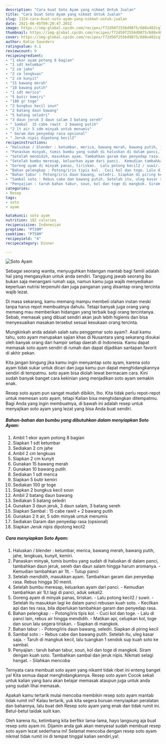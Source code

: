 ```yaml
---
description: "Cara buat Soto Ayam yang nikmat Untuk Jualan"
title: "Cara buat Soto Ayam yang nikmat Untuk Jualan"
slug: 1324-cara-buat-soto-ayam-yang-nikmat-untuk-jualan
date: 2021-06-05T09:20:47.265Z
image: https://img-global.cpcdn.com/recipes/f72d50f2556d9875/680x482cq70/soto-ayam-foto-resep-utama.jpg
thumbnail: https://img-global.cpcdn.com/recipes/f72d50f2556d9875/680x482cq70/soto-ayam-foto-resep-utama.jpg
cover: https://img-global.cpcdn.com/recipes/f72d50f2556d9875/680x482cq70/soto-ayam-foto-resep-utama.jpg
author: Katie Saunders
ratingvalue: 4.1
reviewcount: 9
recipeingredient:
- "1 ekor ayam potong 8 bagian"
- "1 sdt ketumbar"
- "2 cm jahe"
- "2 cm lengkuas"
- "2 cm kunyit"
- "15 bawang merah"
- "10 bawang putih"
- "1 sdt merica"
- "5 butir kemiri"
- "100 gr toge"
- "2 bungkus kecil soun"
- "2 batang daun bawang"
- "5 batang seledri"
- "3 daun jeruk 3 daun salam 3 batang sereh"
- " Sambal  15 cabe rawit  2 bawang putih"
- "2 lt air 5 sdm minyak untuk menumis"
- " Garam dan penyedap rasa opsional"
- " Jeruk nipis dipotong kecil2"
recipeinstructions:
- "Haluskan / blender : ketumbar, merica, bawang merah, bawang putih, jahe, lengkuas, kunyit, kemiri."
- "Panaskan minyak, tumis bumbu yang sudah di haluskan di dalam panci, tambahkan daun jeruk, sereh dan daun salam hingga harum aromanya.  Kemudian tambahkan air 1lt.  Tutup panci"
- "Setelah mendidih, masukkan ayam. Tambahkan garam dan penyedap rasa. Rebus hingga 30 menit."
- "Setelah bumbu meresap, keluarkan ayam dari panci.  Kemudian tambahkan air 1Lt lagi di panci, aduk sekali2."
- "Goreng ayam di minyak panas, tiriskan.  Lalu potong kecil2 / suwir.  Setelah itu masukkan lagi ke dalam panci rebusan kuah soto.  Kecilkan api dan tes rasa, bila diperlukan tambahkan garam dan penyedap rasa."
- "Bahan pelengkap : Potong/iris tipis kol.  Cuci kol dan toge. Lalu di panci lain, rebus air hingga mendidih.  Matikan api, celupkan kol, toge dan soun lalu segera tiriskan. Siapkan di mangkok."
- "Bahan tabur : Potong/iris daun bawang, seledri. Siapkan di piring kecil"
- "Sambal soto : Rebus cabe dan bawang putih. Setelah itu, uleg kasar saja.  Taruh di mangkuk kecil, lalu tuangkan 1 sendok sup kuah soto ke sambal."
- "Penyajian : taruh bahan tabur, soun, kol dan toge di mangkok. Siram dengan kuah soto. Tambahkan sambal dan jeruk nipis. Nikmati selagi hangat. Silahkan mencoba"
categories:
- Resep
tags:
- soto
- ayam

katakunci: soto ayam 
nutrition: 182 calories
recipecuisine: Indonesian
preptime: "PT20M"
cooktime: "PT50M"
recipeyield: "4"
recipecategory: Dinner

---
```



![Soto Ayam](https://img-global.cpcdn.com/recipes/f72d50f2556d9875/680x482cq70/soto-ayam-foto-resep-utama.jpg)

Sebagai seorang wanita, menyuguhkan hidangan mantab bagi famili adalah hal yang mengasyikan untuk anda sendiri. Tanggung jawab seorang ibu bukan saja menangani rumah saja, namun kamu juga wajib menyediakan keperluan nutrisi terpenuhi dan juga panganan yang disantap orang tercinta wajib lezat.

Di masa  sekarang, kamu memang mampu membeli olahan instan meski tanpa harus repot membuatnya dahulu. Tetapi banyak juga orang yang memang mau memberikan hidangan yang terbaik bagi orang tercintanya. Sebab, memasak yang dibuat sendiri akan jauh lebih higienis dan bisa menyesuaikan masakan tersebut sesuai kesukaan orang tercinta. 



Mungkinkah anda adalah salah satu penggemar soto ayam?. Asal kamu tahu, soto ayam merupakan sajian khas di Nusantara yang sekarang disukai oleh banyak orang dari hampir setiap daerah di Indonesia. Kamu dapat memasak soto ayam sendiri di rumah dan dapat dijadikan santapan favorit di akhir pekan.

Kita jangan bingung jika kamu ingin menyantap soto ayam, karena soto ayam tidak sukar untuk dicari dan juga kamu pun dapat menghidangkannya sendiri di tempatmu. soto ayam bisa diolah lewat bermacam cara. Kini sudah banyak banget cara kekinian yang menjadikan soto ayam semakin enak.

Resep soto ayam pun sangat mudah dibikin, lho. Kita tidak perlu repot-repot untuk memesan soto ayam, tetapi Kalian bisa menghidangkan ditempatmu. Bagi Anda yang ingin membuatnya, di bawah ini adalah resep untuk menyajikan soto ayam yang lezat yang bisa Anda buat sendiri.

<!--inarticleads1-->

##### Bahan-bahan dan bumbu yang dibutuhkan dalam menyiapkan Soto Ayam:

1. Ambil 1 ekor ayam potong 8 bagian
1. Siapkan 1 sdt ketumbar
1. Sediakan 2 cm jahe
1. Ambil 2 cm lengkuas
1. Siapkan 2 cm kunyit
1. Gunakan 15 bawang merah
1. Gunakan 10 bawang putih
1. Sediakan 1 sdt merica
1. Siapkan 5 butir kemiri
1. Sediakan 100 gr toge
1. Siapkan 2 bungkus kecil soun
1. Ambil 2 batang daun bawang
1. Sediakan 5 batang seledri
1. Gunakan 3 daun jeruk, 3 daun salam, 3 batang sereh
1. Siapkan  Sambal : 15 cabe rawit + 2 bawang putih
1. Gunakan 2 lt air, 5 sdm minyak untuk menumis
1. Sediakan  Garam dan penyedap rasa (opsional)
1. Siapkan  Jeruk nipis dipotong kecil2




<!--inarticleads2-->

##### Cara menyiapkan Soto Ayam:

1. Haluskan / blender : ketumbar, merica, bawang merah, bawang putih, jahe, lengkuas, kunyit, kemiri.
1. Panaskan minyak, tumis bumbu yang sudah di haluskan di dalam panci, tambahkan daun jeruk, sereh dan daun salam hingga harum aromanya.  - Kemudian tambahkan air 1lt.  - Tutup panci
1. Setelah mendidih, masukkan ayam. Tambahkan garam dan penyedap rasa. Rebus hingga 30 menit.
1. Setelah bumbu meresap, keluarkan ayam dari panci.  - Kemudian tambahkan air 1Lt lagi di panci, aduk sekali2.
1. Goreng ayam di minyak panas, tiriskan.  - Lalu potong kecil2 / suwir.  - Setelah itu masukkan lagi ke dalam panci rebusan kuah soto.  - Kecilkan api dan tes rasa, bila diperlukan tambahkan garam dan penyedap rasa.
1. Bahan pelengkap : - Potong/iris tipis kol.  - Cuci kol dan toge. - Lalu di panci lain, rebus air hingga mendidih.  - Matikan api, celupkan kol, toge dan soun lalu segera tiriskan. - Siapkan di mangkok.
1. Bahan tabur : - Potong/iris daun bawang, seledri. Siapkan di piring kecil
1. Sambal soto : - Rebus cabe dan bawang putih. Setelah itu, uleg kasar saja.  - Taruh di mangkuk kecil, lalu tuangkan 1 sendok sup kuah soto ke sambal.
1. Penyajian : taruh bahan tabur, soun, kol dan toge di mangkok. Siram dengan kuah soto. Tambahkan sambal dan jeruk nipis. Nikmati selagi hangat. - Silahkan mencoba




Ternyata cara membuat soto ayam yang nikamt tidak ribet ini enteng banget ya! Kita semua dapat menghidangkannya. Resep soto ayam Cocok sekali untuk kalian yang baru akan belajar memasak ataupun juga untuk anda yang sudah lihai memasak.

Apakah kamu tertarik mulai mencoba membikin resep soto ayam mantab tidak rumit ini? Kalau tertarik, yuk kita segera buruan menyiapkan peralatan dan bahannya, lalu buat deh Resep soto ayam yang enak dan tidak rumit ini. Betul-betul taidak sulit kan. 

Oleh karena itu, ketimbang kita berfikir lama-lama, hayo langsung aja buat resep soto ayam ini. Dijamin anda gak akan menyesal sudah membuat resep soto ayam lezat sederhana ini! Selamat mencoba dengan resep soto ayam nikmat tidak rumit ini di tempat tinggal kalian sendiri,ya!.

